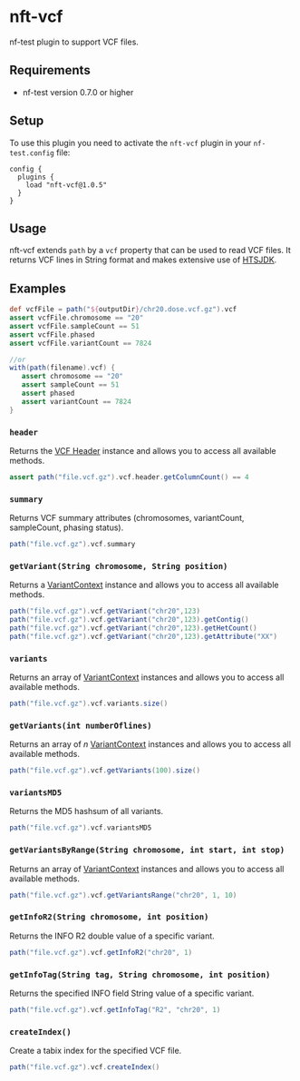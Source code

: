 # nft-vcf

nf-test plugin to support VCF files.

## Requirements

- nf-test version 0.7.0 or higher

## Setup

To use this plugin you need to activate the `nft-vcf` plugin in your `nf-test.config` file:

```
config {
  plugins {
    load "nft-vcf@1.0.5"
  }
}
```

## Usage

nft-vcf extends `path` by a `vcf` property that can be used to read VCF files. It returns VCF lines in String format and makes extensive use of [HTSJDK](https://github.com/samtools/htsjdk).


## Examples

```groovy
def vcfFile = path("${outputDir}/chr20.dose.vcf.gz").vcf
assert vcfFile.chromosome == "20" 
assert vcfFile.sampleCount == 51
assert vcfFile.phased
assert vcfFile.variantCount == 7824

//or
with(path(filename).vcf) {
   assert chromosome == "20"
   assert sampleCount == 51
   assert phased
   assert variantCount == 7824     
}
```

### `header`
Returns the [VCF Header](https://samtools.github.io/htsjdk/javadoc/htsjdk/htsjdk/variant/vcf/VCFHeader.html) instance and allows you to access all available methods.
```groovy
assert path("file.vcf.gz").vcf.header.getColumnCount() == 4
```

### `summary`
Returns VCF summary attributes (chromosomes, variantCount, sampleCount, phasing status).
```groovy
path("file.vcf.gz").vcf.summary
```
### `getVariant(String chromosome, String position)`
Returns a [VariantContext](https://samtools.github.io/htsjdk/javadoc/htsjdk/htsjdk/variant/variantcontext/VariantContext.html) instance and allows you to access all available methods.
```groovy
path("file.vcf.gz").vcf.getVariant("chr20",123)
path("file.vcf.gz").vcf.getVariant("chr20",123).getContig()
path("file.vcf.gz").vcf.getVariant("chr20",123).getHetCount()
path("file.vcf.gz").vcf.getVariant("chr20",123).getAttribute("XX")
```
### `variants`
Returns an array of [VariantContext](https://samtools.github.io/htsjdk/javadoc/htsjdk/htsjdk/variant/variantcontext/VariantContext.html) instances and allows you to access all available methods.
```groovy
path("file.vcf.gz").vcf.variants.size()
```

### `getVariants(int numberOflines)`
Returns an array of *n* [VariantContext](https://samtools.github.io/htsjdk/javadoc/htsjdk/htsjdk/variant/variantcontext/VariantContext.html) instances and allows you to access all available methods.
```groovy
path("file.vcf.gz").vcf.getVariants(100).size()
```

### `variantsMD5`
Returns the MD5 hashsum of all variants.
```groovy
path("file.vcf.gz").vcf.variantsMD5
```

### `getVariantsByRange(String chromosome, int start, int stop)`
Returns an array of [VariantContext](https://samtools.github.io/htsjdk/javadoc/htsjdk/htsjdk/variant/variantcontext/VariantContext.html) instances and allows you to access all available methods.
```groovy
path("file.vcf.gz").vcf.getVariantsRange("chr20", 1, 10)
```

### `getInfoR2(String chromosome, int position)`
Returns the INFO R2 double value of a specific variant.
```groovy
path("file.vcf.gz").vcf.getInfoR2("chr20", 1)
```

### `getInfoTag(String tag, String chromosome, int position)`
Returns the specified INFO field String value of a specific variant.
```groovy
path("file.vcf.gz").vcf.getInfoTag("R2", "chr20", 1)
```

### `createIndex()`
Create a tabix index for the specified VCF file.
```groovy
path("file.vcf.gz").vcf.createIndex()
```
